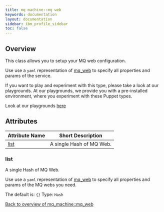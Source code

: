 ```yaml
---
title: mq machine::mq web
keywords: documentation
layout: documentation
sidebar: ibm_profile_sidebar
toc: false
---
```

## Overview

This class allows you to setup your MQ web configuration. 

Use use a `yaml` representation of [mq_web](/docs/mq_config/mq_web.html) to specify all properties and params of the service.





If you want to play and experiment with this type, please take a look at our playgrounds. At our playgrounds, 
we provide you with a pre-installed environment, where you experiment with these Puppet types.

Look at our playgrounds [here](/playgrounds#mq)

## Attributes



Attribute Name                   | Short Description        |
-------------------------------- | ------------------------ |
[list](#mq_machine::mq_web_list) | A single Hash of MQ Web. |




### list<a name='mq_machine::mq_web_list'>

A single Hash of MQ Web.

Use use a `yaml` representation of [mq_web](/docs/mq_config/mq_web.html) to specify all properties and params of the MQ webs you need. 

The default is: `{}`
Type: `Hash`


[Back to overview of mq_machine::mq_web](#attributes)
